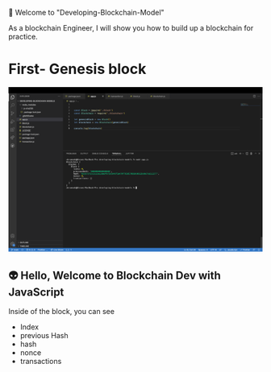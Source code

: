 🤟 Welcome to "Developing-Blockchain-Model"

As a blockchain Engineer, I will show you how to build up a blockchain for practice.

# First- Genesis block
![Intro](https://github.com/ahrumnoh/developing-blockchain-models/blob/main/src/image/Screen%20Shot%202022-07-19%20at%204.52.06%20PM.png)



## 👽 Hello, Welcome to Blockchain Dev with JavaScript

Inside of the block, you can see
* Index
* previous Hash
* hash
* nonce
* transactions

